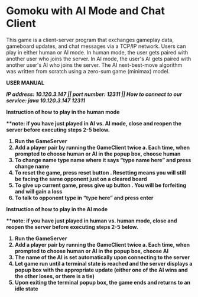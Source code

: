 # Gomoku with AI Mode and Chat Client

This game is a client-server program that exchanges gameplay data, gameboard updates, and chat messages via a TCP/IP network. Users can play in either human or AI mode. In human mode, the user gets paired with another user who joins the server. In AI mode, the user's AI gets paired with another user's AI who joins the server. The AI next-best-move algorithm was written from scratch using a zero-sum game (minimax) model. 



<b>USER MANUAL<b>

<I>IP address: 10.120.3.147 || port number: 12311 ||
How to connect to our service: java <clientName> 10.120.3.147 12311</I>

Instruction of how to play in the human mode

**note: if you have just played in AI vs. AI mode, close and reopen the server before executing steps 2-5 below.  
1.	Run the GameServer
2.	Add a player pair by running the GameClient twice 
a.	Each time, when prompted to choose human or AI in the popup box, choose human 
3.	To change name type name where it says “type name here” and press change name
4.	To reset the game, press reset button
 .	Resetting means you will still be facing the same opponent just on a cleared board
5.	To give up current game, press give up button
 .	You will be forfeiting and will gain a loss
6.	To talk to opponent type in “type here” and press enter
 

Instruction of how to play in the AI mode

**note: if you have just played in human vs. human mode, close and reopen the server before executing steps 2-5 below.  
1.	Run the GameServer
2.	Add a player pair by running the GameClient twice
a.	Each time, when prompted to choose human or AI in the popup box, choose AI 
3.	The name of the AI is set automatically upon connecting to the server
4.	Let game run until a terminal state is reached and the server displays a popup box with the appropriate update (either one of the AI wins and the other loses, or there is a tie)
5.	Upon exiting the terminal popup box, the game ends and returns to an idle state




